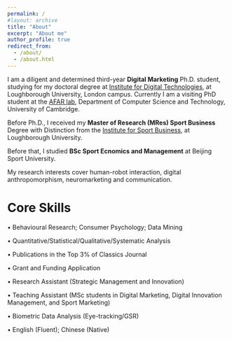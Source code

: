 ```yaml
---
permalink: /
#layout: archive
title: "About"
excerpt: "About me"
author_profile: true
redirect_from:
  - /about/
  - /about.html
---
```


I am a diligent and determined third-year **Digital Marketing** Ph.D. student, studying for my doctoral degree at <a href="https://www.lborolondon.ac.uk/institutes/digital-technologies/">Institute for Digital Technologies</a>, at Loughborough University, London campus. Currently I am a visiting PhD student at the <a href="https://cambridge-afar.github.io/">AFAR lab</a>, Department of Computer Science and Technology, University of Cambridge.  

Before Ph.D., I received my **Master of Research (MRes) Sport Business** Degree with Distinction from the <a href="https://www.lborolondon.ac.uk/institutes/sport-business/">Institute for Sport Business</a>, at Loughborough University. 

Before that, I studied **BSc Sport Ecnomics and Management** at Beijing Sport University.

My research interests cover  human-robot interaction, digital anthropomorphism, neuromarketing and communication. 

# Core Skills
•	Behavioural Research; Consumer Psychology; Data Mining

•	Quantitative/Statistical/Qualitative/Systematic Analysis   

•	Publications in the Top 3% of Classics Journal 

•	Grant and Funding Application                  

•	Research Assistant (Strategic Management and Innovation)

•	Teaching Assistant (MSc students in Digital Marketing, Digital Innovation Management, and Sport Marketing) 

•	Biometric Data Analysis (Eye-tracking/GSR)

•	English (Fluent); Chinese (Native)
